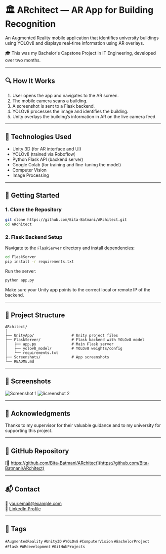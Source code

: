 
# 🏛️ ARchitect — AR App for Building Recognition

An Augmented Reality mobile application that identifies university buildings using YOLOv8 and displays real-time information using AR overlays.

🎓 This was my Bachelor's Capstone Project in IT Engineering, developed over two months.

---

## 🔍 How It Works

1. User opens the app and navigates to the AR screen.
2. The mobile camera scans a building.
3. A screenshot is sent to a Flask backend.
4. YOLOv8 processes the image and identifies the building.
5. Unity overlays the building’s information in AR on the live camera feed.

---

## 🧠 Technologies Used

- Unity 3D (for AR interface and UI)
- YOLOv8 (trained via Roboflow)
- Python Flask API (backend server)
- Google Colab (for training and fine-tuning the model)
- Computer Vision
- Image Processing

---

## 🚀 Getting Started

### 1. Clone the Repository
```bash
git clone https://github.com/Bita-Batmani/ARchitect.git
cd ARchitect
```

### 2. Flask Backend Setup
Navigate to the `FlaskServer` directory and install dependencies:

```bash
cd FlaskServer
pip install -r requirements.txt
```

Run the server:

```bash
python app.py
```

Make sure your Unity app points to the correct local or remote IP of the backend.

---

## 📁 Project Structure

```
ARchitect/
│
├── UnityApp/                 # Unity project files
├── FlaskServer/              # Flask backend with YOLOv8 model
│   ├── app.py                # Main Flask server
│   ├── yolov8_model/         # YOLOv8 weights/config
│   └── requirements.txt
├── Screenshots/              # App screenshots
└── README.md
```

---

## 📸 Screenshots

![Screenshot 1](Screenshots/screenshot1.png)
![Screenshot 2](Screenshots/screenshot2.png)

---

## 🙏 Acknowledgments

Thanks to my supervisor for their valuable guidance and to my university for supporting this project.

---

## 📎 GitHub Repository

[🔗 https://github.com/Bita-Batmani/ARchitect](https://github.com/Bita-Batmani/ARchitect)

---

## 📬 Contact

📧 your.email@example.com  
💼 [LinkedIn Profile](https://www.linkedin.com/in/yourprofile)

---

## 📌 Tags

`#AugmentedReality` `#Unity3D` `#YOLOv8` `#ComputerVision` `#BachelorProject` `#Flask` `#ARdevelopment` `#GitHubProjects`
